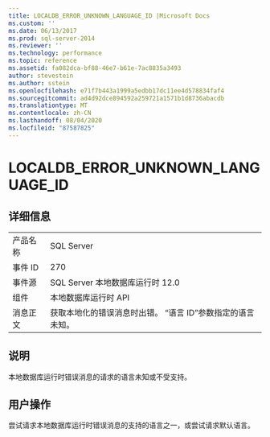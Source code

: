 ```yaml
---
title: LOCALDB_ERROR_UNKNOWN_LANGUAGE_ID |Microsoft Docs
ms.custom: ''
ms.date: 06/13/2017
ms.prod: sql-server-2014
ms.reviewer: ''
ms.technology: performance
ms.topic: reference
ms.assetid: fa082dca-bf88-46e7-b61e-7ac8835a3493
author: stevestein
ms.author: sstein
ms.openlocfilehash: e71f7b443a1999a5edbb17dc11ee4d578834faf4
ms.sourcegitcommit: ad4d92dce894592a259721a1571b1d8736abacdb
ms.translationtype: MT
ms.contentlocale: zh-CN
ms.lasthandoff: 08/04/2020
ms.locfileid: "87587825"
---
```

# <a name="localdb_error_unknown_language_id"></a>LOCALDB_ERROR_UNKNOWN_LANGUAGE_ID
    
## <a name="details"></a>详细信息  
  
|||  
|-|-|  
|产品名称|SQL Server|  
|事件 ID|270|  
|事件源|SQL Server 本地数据库运行时 12.0|  
|组件|本地数据库运行时 API|  
|消息正文|获取本地化的错误消息时出错。 “语言 ID”参数指定的语言未知。|  
  
## <a name="explanation"></a>说明  
 本地数据库运行时错误消息的请求的语言未知或不受支持。  
  
## <a name="user-action"></a>用户操作  
 尝试请求本地数据库运行时错误消息的支持的语言之一，或尝试请求默认语言。  
  
  
